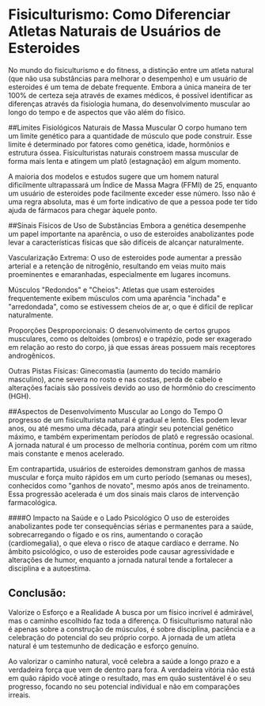 # Fisiculturismo: Como Diferenciar Atletas Naturais de Usuários de Esteroides

No mundo do fisiculturismo e do fitness, a distinção entre um atleta natural (que não usa substâncias para melhorar o desempenho) e um usuário de esteroides é um tema de debate frequente. Embora a única maneira de ter 100% de certeza seja através de exames médicos, é possível identificar as diferenças através da fisiologia humana, do desenvolvimento muscular ao longo do tempo e de aspectos que vão além do físico.

##Limites Fisiológicos Naturais de Massa Muscular
O corpo humano tem um limite genético para a quantidade de músculo que pode construir. Esse limite é determinado por fatores como genética, idade, hormônios e estrutura óssea. Fisiculturistas naturais constroem massa muscular de forma mais lenta e atingem um platô (estagnação) em algum momento.

A maioria dos modelos e estudos sugere que um homem natural dificilmente ultrapassará um Índice de Massa Magra (FFMI) de 25, enquanto um usuário de esteroides pode facilmente exceder esse número. Isso não é uma regra absoluta, mas é um forte indicativo de que a pessoa pode ter tido ajuda de fármacos para chegar àquele ponto.

##Sinais Físicos de Uso de Substâncias
Embora a genética desempenhe um papel importante na aparência, o uso de esteroides anabolizantes pode levar a características físicas que são difíceis de alcançar naturalmente.

Vascularização Extrema: O uso de esteroides pode aumentar a pressão arterial e a retenção de nitrogênio, resultando em veias muito mais proeminentes e emaranhadas, especialmente em lugares incomuns.

Músculos "Redondos" e "Cheios": Atletas que usam esteroides frequentemente exibem músculos com uma aparência "inchada" e "arredondada", como se estivessem cheios de ar, o que é difícil de replicar naturalmente.

Proporções Desproporcionais: O desenvolvimento de certos grupos musculares, como os deltoides (ombros) e o trapézio, pode ser exagerado em relação ao resto do corpo, já que essas áreas possuem mais receptores androgênicos.

Outras Pistas Físicas: Ginecomastia (aumento do tecido mamário masculino), acne severa no rosto e nas costas, perda de cabelo e alterações faciais são possíveis devido ao uso de hormônio do crescimento (HGH).

##Aspectos de Desenvolvimento Muscular ao Longo do Tempo
O progresso de um fisiculturista natural é gradual e lento. Eles podem levar anos, ou até mesmo uma década, para atingir seu potencial genético máximo, e também experimentam períodos de platô e regressão ocasional. A jornada natural é um processo de melhoria contínua, porém com um ritmo mais constante e menos acelerado.

Em contrapartida, usuários de esteroides demonstram ganhos de massa muscular e força muito rápidos em um curto período (semanas ou meses), conhecidos como "ganhos de novato", mesmo após anos de treinamento. Essa progressão acelerada é um dos sinais mais claros de intervenção farmacológica.

####O Impacto na Saúde e o Lado Psicológico
O uso de esteroides anabolizantes pode ter consequências sérias e permanentes para a saúde, sobrecarregando o fígado e os rins, aumentando o coração (cardiomegalia), o que eleva o risco de ataque cardíaco e derrame. No âmbito psicológico, o uso de esteroides pode causar agressividade e alterações de humor, enquanto a jornada natural tende a fortalecer a disciplina e a autoestima.

## Conclusão:

Valorize o Esforço e a Realidade
A busca por um físico incrível é admirável, mas o caminho escolhido faz toda a diferença. O fisiculturismo natural não é apenas sobre a construção de músculos, é sobre disciplina, paciência e a celebração do potencial do seu próprio corpo. A jornada de um atleta natural é um testemunho de dedicação e esforço genuíno.

Ao valorizar o caminho natural, você celebra a saúde a longo prazo e a verdadeira força que vem de dentro para fora. A verdadeira vitória não está em quão rápido você atinge o resultado, mas em quão sustentável é o seu progresso, focando no seu potencial individual e não em comparações irreais.
